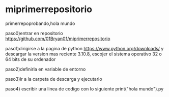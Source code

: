 # miprimerrepositorio
primerrepoprobando,hola mundo

paso0)entrar en repositorio https://github.com/01Bryan01/miprimerrepositorio

paso1)dirigirse a la pagina de python https://www.python.org/downloads/  y descargar la version mas reciente 3.10.8, escojer el sistema operativo 32 o 64 bits de su ordenador

paso2)definirla en variable de entorno

paso3)ir a la carpeta de descarga y ejecutarlo

paso4) escribir una linea de codigo con lo siguiente print("hola mundo").py

